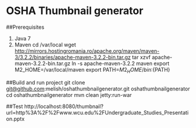 OSHA Thumbnail generator
========================

##Prerequisites

1. Java 7
2. Maven
    cd /var/local
    wget http://mirrors.hostingromania.ro/apache.org/maven/maven-3/3.2.2/binaries/apache-maven-3.2.2-bin.tar.gz
    tar xzvf apache-maven-3.2.2-bin.tar.gz
    ln -s apache-maven-3.2.2 maven
    export M2_HOME=/var/local/maven
    export PATH=${M2_HOME}/bin:${PATH}

##Build and run project
    git clone git@github.com:melish/oshathumbnailgenerator.git oshathumbnailgenerator
    cd oshathumbnailgenerator
    mvn clean jetty:run-war

##Test
    http://localhost:8080/thumbnail?url=http%3A%2F%2Fwww.wcu.edu%2FUndergraduate_Studies_Presentation.pptx